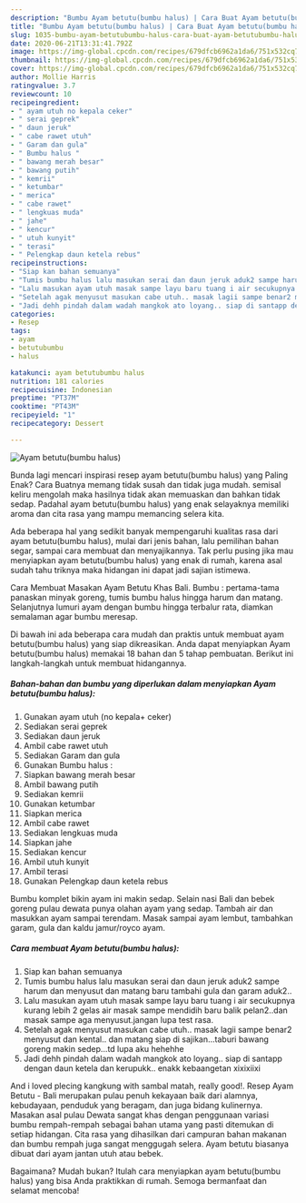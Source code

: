 ```yaml
---
description: "Bumbu Ayam betutu(bumbu halus) | Cara Buat Ayam betutu(bumbu halus) Yang Lezat Sekali"
title: "Bumbu Ayam betutu(bumbu halus) | Cara Buat Ayam betutu(bumbu halus) Yang Lezat Sekali"
slug: 1035-bumbu-ayam-betutubumbu-halus-cara-buat-ayam-betutubumbu-halus-yang-lezat-sekali
date: 2020-06-21T13:31:41.792Z
image: https://img-global.cpcdn.com/recipes/679dfcb6962a1da6/751x532cq70/ayam-betutubumbu-halus-foto-resep-utama.jpg
thumbnail: https://img-global.cpcdn.com/recipes/679dfcb6962a1da6/751x532cq70/ayam-betutubumbu-halus-foto-resep-utama.jpg
cover: https://img-global.cpcdn.com/recipes/679dfcb6962a1da6/751x532cq70/ayam-betutubumbu-halus-foto-resep-utama.jpg
author: Mollie Harris
ratingvalue: 3.7
reviewcount: 10
recipeingredient:
- " ayam utuh no kepala ceker"
- " serai geprek"
- " daun jeruk"
- " cabe rawet utuh"
- " Garam dan gula"
- " Bumbu halus "
- " bawang merah besar"
- " bawang putih"
- " kemrii"
- " ketumbar"
- " merica"
- " cabe rawet"
- " lengkuas muda"
- " jahe"
- " kencur"
- " utuh kunyit"
- " terasi"
- " Pelengkap daun ketela rebus"
recipeinstructions:
- "Siap kan bahan semuanya"
- "Tumis bumbu halus lalu masukan serai dan daun jeruk aduk2 sampe harum dan menyusut dan matang baru tambahi gula dan garam aduk2.."
- "Lalu masukan ayam utuh masak sampe layu baru tuang i air secukupnya kurang lebih 2 gelas air masak sampe mendidih baru balik pelan2..dan masak sampe aga menyusut.jangan lupa test rasa."
- "Setelah agak menyusut masukan cabe utuh.. masak lagii sampe benar2 menyusut dan kental.. dan matang siap di sajikan...taburi bawang goreng makin sedep...td lupa aku hehehhe"
- "Jadi dehh pindah dalam wadah mangkok ato loyang.. siap di santapp dengan daun ketela dan kerupukk.. enakk kebaangetan xixixiixi"
categories:
- Resep
tags:
- ayam
- betutubumbu
- halus

katakunci: ayam betutubumbu halus 
nutrition: 181 calories
recipecuisine: Indonesian
preptime: "PT37M"
cooktime: "PT43M"
recipeyield: "1"
recipecategory: Dessert

---
```



![Ayam betutu(bumbu halus)](https://img-global.cpcdn.com/recipes/679dfcb6962a1da6/751x532cq70/ayam-betutubumbu-halus-foto-resep-utama.jpg)

Bunda lagi mencari inspirasi resep ayam betutu(bumbu halus) yang Paling Enak? Cara Buatnya memang tidak susah dan tidak juga mudah. semisal keliru mengolah maka hasilnya tidak akan memuaskan dan bahkan tidak sedap. Padahal ayam betutu(bumbu halus) yang enak selayaknya memiliki aroma dan cita rasa yang mampu memancing selera kita.

Ada beberapa hal yang sedikit banyak mempengaruhi kualitas rasa dari ayam betutu(bumbu halus), mulai dari jenis bahan, lalu pemilihan bahan segar, sampai cara membuat dan menyajikannya. Tak perlu pusing jika mau menyiapkan ayam betutu(bumbu halus) yang enak di rumah, karena asal sudah tahu triknya maka hidangan ini dapat jadi sajian istimewa.

Cara Membuat Masakan Ayam Betutu Khas Bali. Bumbu : pertama-tama panaskan minyak goreng, tumis bumbu halus hingga harum dan matang. Selanjutnya lumuri ayam dengan bumbu hingga terbalur rata, diamkan semalaman agar bumbu meresap.


Di bawah ini ada beberapa cara mudah dan praktis untuk membuat ayam betutu(bumbu halus) yang siap dikreasikan. Anda dapat menyiapkan Ayam betutu(bumbu halus) memakai 18 bahan dan 5 tahap pembuatan. Berikut ini langkah-langkah untuk membuat hidangannya.

<!--inarticleads1-->

##### Bahan-bahan dan bumbu yang diperlukan dalam menyiapkan Ayam betutu(bumbu halus):

1. Gunakan  ayam utuh (no kepala+ ceker)
1. Sediakan  serai geprek
1. Sediakan  daun jeruk
1. Ambil  cabe rawet utuh
1. Sediakan  Garam dan gula
1. Gunakan  Bumbu halus :
1. Siapkan  bawang merah besar
1. Ambil  bawang putih
1. Sediakan  kemrii
1. Gunakan  ketumbar
1. Siapkan  merica
1. Ambil  cabe rawet
1. Sediakan  lengkuas muda
1. Siapkan  jahe
1. Sediakan  kencur
1. Ambil  utuh kunyit
1. Ambil  terasi
1. Gunakan  Pelengkap daun ketela rebus


Bumbu komplet bikin ayam ini makin sedap. Selain nasi Bali dan bebek goreng pulau dewata punya olahan ayam yang sedap. Tambah air dan masukkan ayam sampai terendam. Masak sampai ayam lembut, tambahkan garam, gula dan kaldu jamur/royco ayam. 

<!--inarticleads2-->

##### Cara membuat Ayam betutu(bumbu halus):

1. Siap kan bahan semuanya
1. Tumis bumbu halus lalu masukan serai dan daun jeruk aduk2 sampe harum dan menyusut dan matang baru tambahi gula dan garam aduk2..
1. Lalu masukan ayam utuh masak sampe layu baru tuang i air secukupnya kurang lebih 2 gelas air masak sampe mendidih baru balik pelan2..dan masak sampe aga menyusut.jangan lupa test rasa.
1. Setelah agak menyusut masukan cabe utuh.. masak lagii sampe benar2 menyusut dan kental.. dan matang siap di sajikan...taburi bawang goreng makin sedep...td lupa aku hehehhe
1. Jadi dehh pindah dalam wadah mangkok ato loyang.. siap di santapp dengan daun ketela dan kerupukk.. enakk kebaangetan xixixiixi


And i loved plecing kangkung with sambal matah, really good!. Resep Ayam Betutu - Bali merupakan pulau penuh kekayaan baik dari alamnya, kebudayaan, penduduk yang beragam, dan juga bidang kulinernya. Masakan asal pulau Dewata sangat khas dengan penggunaan variasi bumbu rempah-rempah sebagai bahan utama yang pasti ditemukan di setiap hidangan. Cita rasa yang dihasilkan dari campuran bahan makanan dan bumbu rempah juga sangat menggugah selera. Ayam betutu biasanya dibuat dari ayam jantan utuh atau bebek. 

Bagaimana? Mudah bukan? Itulah cara menyiapkan ayam betutu(bumbu halus) yang bisa Anda praktikkan di rumah. Semoga bermanfaat dan selamat mencoba!
